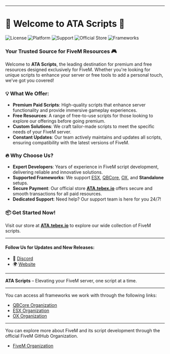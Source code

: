 
---

# 🌟 Welcome to **ATA Scripts** 🌟

![License](https://img.shields.io/badge/license-Paid%20%26%20Free-blue)
![Platform](https://img.shields.io/badge/platform-FiveM-important)
![Support](https://img.shields.io/badge/support-24/7%20Support-success)
![Official Store](https://img.shields.io/badge/Store-ATA.tebex.io-green)
![Frameworks](https://img.shields.io/badge/Works%20with-ESX%20%7C%20QBCore%20%7C%20OX%20%7C%20Standalone-blueviolet)

### Your Trusted Source for FiveM Resources 🎮

Welcome to **ATA Scripts**, the leading destination for premium and free resources designed exclusively for FiveM. Whether you're looking for unique scripts to enhance your server or free tools to add a personal touch, we’ve got you covered!

### 💡 What We Offer:
- **Premium Paid Scripts**: High-quality scripts that enhance server functionality and provide immersive gameplay experiences.
- **Free Resources**: A range of free-to-use scripts for those looking to explore our offerings before going premium.
- **Custom Solutions**: We craft tailor-made scripts to meet the specific needs of your FiveM server.
- **Constant Updates**: Our team actively maintains and updates all scripts, ensuring compatibility with the latest versions of FiveM.

### 🔥 Why Choose Us?
- **Expert Developers**: Years of experience in FiveM script development, delivering reliable and innovative solutions.
- **Supported Frameworks**: We support [ESX](https://esx-framework.org), [QBCore](https://github.com/qbcore-framework), [OX](https://github.com/overextended), and **Standalone** setups.
- **Secure Payment**: Our official store [**ATA.tebex.io**](https://ata.tebex.io) offers secure and smooth transactions for all paid resources.
- **Dedicated Support**: Need help? Our support team is here for you 24/7!

### 📦 Get Started Now!
Visit our store at [**ATA.tebex.io**](https://ata.tebex.io) to explore our wide collection of FiveM scripts.

---

#### Follow Us for Updates and New Releases:
- 📢 [Discord](https://discord.gg/yourdiscordlink)  
- 🌍 [Website](https://yourwebsite.com)

---

**ATA Scripts** – Elevating your FiveM server, one script at a time.

---


You can access all frameworks we work with through the following links:

- [QBCore Organization](https://github.com/qbcore-framework)
- [ESX Organization](https://github.com/esx-framework)
- [OX Organization](https://github.com/overextended)

---
You can explore more about FiveM and its script development through the official FiveM GitHub Organization.
- [FiveM Organization](https://github.com/citizenfx)
